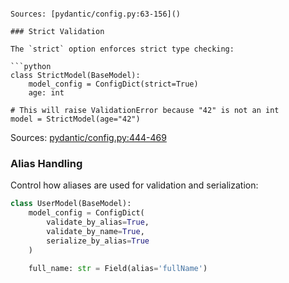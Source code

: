 ```

Sources: [pydantic/config.py:63-156]()

### Strict Validation

The `strict` option enforces strict type checking:

```python
class StrictModel(BaseModel):
    model_config = ConfigDict(strict=True)
    age: int
    
# This will raise ValidationError because "42" is not an int
model = StrictModel(age="42")
```

Sources: [pydantic/config.py:444-469]()

### Alias Handling

Control how aliases are used for validation and serialization:

```python
class UserModel(BaseModel):
    model_config = ConfigDict(
        validate_by_alias=True,
        validate_by_name=True,
        serialize_by_alias=True
    )
    
    full_name: str = Field(alias='fullName')